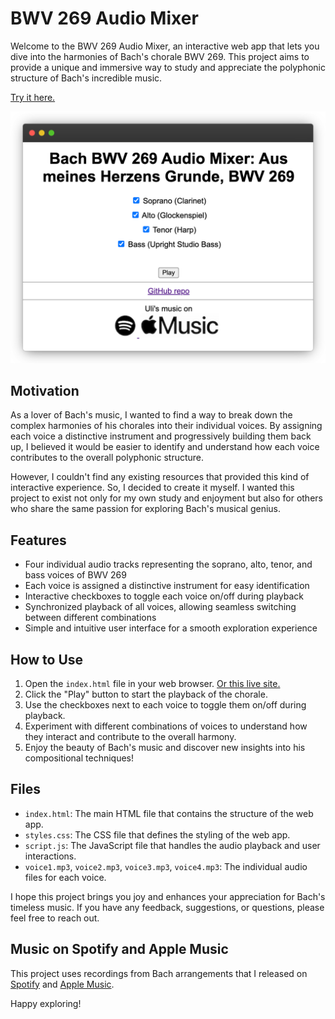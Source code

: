 # BWV 269 Audio Mixer

Welcome to the BWV 269 Audio Mixer, an interactive web app that lets you dive into the harmonies of Bach's chorale BWV 269. This project aims to provide a unique and immersive way to study and appreciate the polyphonic structure of Bach's incredible music.

[Try it here.](https://uli.hitzel.net/BWV-269-Audio-Mixer/)

![](app.png)

## Motivation

As a lover of Bach's music, I wanted to find a way to break down the complex harmonies of his chorales into their individual voices. By assigning each voice a distinctive instrument and progressively building them back up, I believed it would be easier to identify and understand how each voice contributes to the overall polyphonic structure.

However, I couldn't find any existing resources that provided this kind of interactive experience. So, I decided to create it myself. I wanted this project to exist not only for my own study and enjoyment but also for others who share the same passion for exploring Bach's musical genius.

## Features

- Four individual audio tracks representing the soprano, alto, tenor, and bass voices of BWV 269
- Each voice is assigned a distinctive instrument for easy identification
- Interactive checkboxes to toggle each voice on/off during playback
- Synchronized playback of all voices, allowing seamless switching between different combinations
- Simple and intuitive user interface for a smooth exploration experience

## How to Use

1. Open the `index.html` file in your web browser. [Or this live site.](https://uli.hitzel.net/BWV-269-Audio-Mixer/)
2. Click the "Play" button to start the playback of the chorale.
3. Use the checkboxes next to each voice to toggle them on/off during playback.
4. Experiment with different combinations of voices to understand how they interact and contribute to the overall harmony.
5. Enjoy the beauty of Bach's music and discover new insights into his compositional techniques!

## Files

- `index.html`: The main HTML file that contains the structure of the web app.
- `styles.css`: The CSS file that defines the styling of the web app.
- `script.js`: The JavaScript file that handles the audio playback and user interactions.
- `voice1.mp3`, `voice2.mp3`, `voice3.mp3`, `voice4.mp3`: The individual audio files for each voice.

I hope this project brings you joy and enhances your appreciation for Bach's timeless music. If you have any feedback, suggestions, or questions, please feel free to reach out.

## Music on Spotify and Apple Music

This project uses recordings from Bach arrangements that I released on [Spotify](https://open.spotify.com/album/0gnRSuQ2qL5JuXlo0YAL2C) and [Apple Music](https://music.apple.com/us/artist/uli-hitzel/1739466607).

Happy exploring!